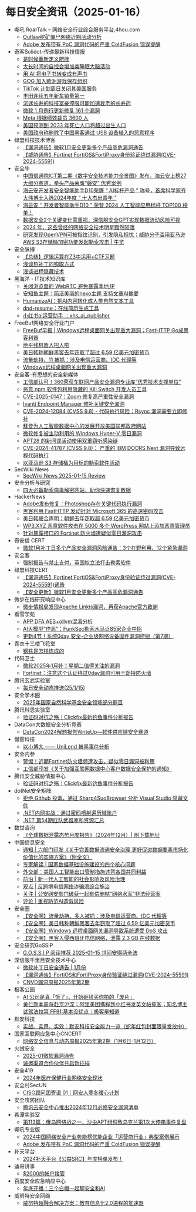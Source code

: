 # 每日安全资讯（2025-01-16）

- 嘶吼 RoarTalk – 网络安全行业综合服务平台,4hou.com
  - [Outlaw挖矿僵尸网络近期活动分析](https://www.4hou.com/posts/1Mpq)
  - [Adobe 发布带有 PoC 漏洞代码的严重 ColdFusion 错误提醒](https://www.4hou.com/posts/8gYW)
- 奇客Solidot–传递最新科技情报
  - [是时候重新定义肥胖](https://www.solidot.org/story?sid=80343)
  - [太长时间的自控会增加类睡眠大脑活动](https://www.solidot.org/story?sid=80342)
  - [用 AI 将电子书转变成有声书](https://www.solidot.org/story?sid=80341)
  - [GOG 加入欧洲游戏保存组织](https://www.solidot.org/story?sid=80340)
  - [TikTok 计划周日关闭其美国服务](https://www.solidot.org/story?sid=80339)
  - [丰田连续五年新车销量第一](https://www.solidot.org/story?sid=80338)
  - [沉迷长寿的科技富豪停服可能加速衰老的长寿药](https://www.solidot.org/story?sid=80337)
  - [微软 1 月例行更新修复 161 个漏洞](https://www.solidot.org/story?sid=80336)
  - [Meta 根据绩效裁员 3600 人](https://www.solidot.org/story?sid=80335)
  - [美国预测到 2033 年死亡人口将超过出生人口](https://www.solidot.org/story?sid=80334)
  - [美国政府称删除了中国黑客通过 USB 设备植入的恶意程序](https://www.solidot.org/story?sid=80332)
- 绿盟科技技术博客
  - [【漏洞通告】微软1月安全更新多个产品高危漏洞通告](https://blog.nsfocus.net/1-2/)
  - [【威胁通告】Fortinet FortiOS&FortiProxy身份验证绕过漏洞(CVE-2024-55591)](https://blog.nsfocus.net/cve-2024-55591/)
- 安全牛
  - [中国信通院ICT第二期《数字安全技术能力全景图》发布，海云安上榜27大细分赛道，拳头产品荣膺“磐安” 优秀案例](https://www.aqniu.com/vendor/107971.html)
  - [海云安开发者安全智能助手D10荣膺 “ AI标杆产品 ” 称号，首席科学家齐大伟博士入选2024年度 “ 十大杰出青年 ”](https://www.aqniu.com/vendor/107970.html)
  - [海云安 “ 开发者智能助手D10 ” 荣登 2024 人工智能应用标杆 TOP100 榜单！](https://www.aqniu.com/vendor/107969.html)
  - [数据安全2个关键变化需重视，深信服安全GPT实现数据流动风险可视](https://www.aqniu.com/vendor/107967.html)
  - [2024 年，这些曾经的网络安全技术明星黯然陨落](https://www.aqniu.com/homenews/107961.html)
  - [研究发现OpenVPN可被指纹识别，引发隐私担忧；威胁分子滥用亚马逊AWS S3存储桶加密功能发起勒索攻击 | 牛览](https://www.aqniu.com/homenews/107962.html)
- 安全脉搏
  - [【总结】逻辑运算在Z3中运用+CTF习题](https://www.secpulse.com/archives/205237.html)
  - [浅谈热补丁的钩取方式](https://www.secpulse.com/archives/205145.html)
  - [浅谈进程隐藏技术](https://www.secpulse.com/archives/205188.html)
- 黑海洋 - IT技术知识库
  - [关闭浏览器的 WebRTC 避免暴露本地 IP](https://blog.upx8.com/4661)
  - [安知鱼主题：简洁美丽的hexo主题 支持文章AI摘要](https://blog.upx8.com/4658)
  - [HumanizeAI：把AI内容转化成人类自然文本工具](https://blog.upx8.com/4656)
  - [dnd-resume：在线简历生成工具](https://blog.upx8.com/4655)
  - [小红书ai运营助手 ：xhs_ai_publisher](https://blog.upx8.com/4654)
- FreeBuf网络安全行业门户
  - [FreeBuf早报 | Windows远程桌面网关出现重大漏洞；FastHTTP Go成黑客利器](https://www.freebuf.com/news/419923.html)
  - [地平线机器人招人啦](https://www.freebuf.com/jobs/419911.html)
  - [美日韩称朝鲜黑客去年窃取了超过 6.59 亿美元加密货币](https://www.freebuf.com/news/419887.html)
  - [流量劫持、11 被抓：涉及电信运营商、IDC 代理等](https://www.freebuf.com/news/419877.html)
  - [Windows远程桌面网关出现重大漏洞](https://www.freebuf.com/news/419872.html)
- 安全客-有思想的安全新媒体
  - [工信部认可！360荣获车联网产品安全漏洞专业库“优秀技术支撑单位”](https://www.anquanke.com/post/id/303542)
  - [恶意 npm 软件包利用隐藏的 Kill Switch 开发人员工具](https://www.anquanke.com/post/id/303539)
  - [CVE-2025-0147：Zoom 修复高严重性安全漏洞](https://www.anquanke.com/post/id/303536)
  - [Ivanti Endpoint Manager 修补关键安全漏洞](https://www.anquanke.com/post/id/303533)
  - [CVE-2024-12084 (CVSS 9.8) - 代码执行风险：Rsync 漏洞需要立即修补](https://www.anquanke.com/post/id/303530)
  - [拜登为人工智能数据中心的发展开放美国联邦政府网站](https://www.anquanke.com/post/id/303527)
  - [微软修复被主动利用的 Windows Hyper-V 零日漏洞](https://www.anquanke.com/post/id/303524)
  - [APT28 的新间谍活动使用双重窃听感染链](https://www.anquanke.com/post/id/303521)
  - [CVE-2024-41787 (CVSS 9.8)： 严重的 IBM DOORS Next 漏洞导致远程代码执行](https://www.anquanke.com/post/id/303518)
  - [以亚马逊 S3 存储桶为目标的勒索软件活动](https://www.anquanke.com/post/id/303515)
- SecWiki News
  - [SecWiki News 2025-01-15 Review](http://www.sec-wiki.com/?2025-01-15)
- 安全分析与研究
  - [四大必备勒索病毒解密网站，助你快速恢复数据](https://mp.weixin.qq.com/s?__biz=MzA4ODEyODA3MQ==&mid=2247489987&idx=1&sn=a8e7e65a9b37b3c8102cf55d33d9b16d&chksm=902fb6eba7583ffd37b903290a20565a6c3fa5a21fef7fcb68cc965a699ac4ea96f87fb6d68e&scene=58&subscene=0#rd)
- HackerNews
  - [Adobe发布修复：Photoshop存在关键代码执行漏洞](https://hackernews.cc/archives/56911)
  - [黑客利用 FastHTTP 发动针对 Microsoft 365 的高速密码攻击](https://hackernews.cc/archives/56907)
  - [美日韩联合声明：朝鲜去年窃取超 6.59 亿美元加密货币](https://hackernews.cc/archives/56905)
  - [WP3.XYZ 恶意软件攻击在 5000 多个 WordPress 网站上添加恶意管理员](https://hackernews.cc/archives/56901)
  - [针对暴露接口的 Fortinet 防火墙遭疑似零日漏洞攻击](https://hackernews.cc/archives/56898)
- 奇安信 CERT
  - [微软1月补丁日多个产品安全漏洞风险通告：3个在野利用、12个紧急漏洞](https://mp.weixin.qq.com/s?__biz=MzU5NDgxODU1MQ==&mid=2247502769&idx=1&sn=7d06f9d258b0145e52d6fa7cef2430ad&chksm=fe79ef29c90e663ff53242fa005d37436aed5ad942c81d3b48cef872513d967c9d43618ce402&scene=58&subscene=0#rd)
- 安全客
  - [强制报告与禁止支付，英国拟立法打击勒索软件](https://mp.weixin.qq.com/s?__biz=MzA5ODA0NDE2MA==&mid=2649787737&idx=1&sn=6725317e45de42aa994fa2977db726ae&chksm=8893bd36bfe434207035c2f068a1ba54750013ceb7721bd955b63e1883adf6263ddfdf0bf759&scene=58&subscene=0#rd)
- 绿盟科技CERT
  - [【漏洞通告】Fortinet FortiOS&FortiProxy身份验证绕过漏洞(CVE-2024-55591)通告](https://mp.weixin.qq.com/s?__biz=Mzk0MjE3ODkxNg==&mid=2247488851&idx=1&sn=8bbefd6a3b4790e4dbd4a22948abf009&chksm=c2c64258f5b1cb4e4ea09f9e1653dbbf820bfe174f16bc60f7d11a666bddb072904d3ee124f5&scene=58&subscene=0#rd)
  - [【安全更新】微软1月安全更新多个产品高危漏洞通告](https://mp.weixin.qq.com/s?__biz=Mzk0MjE3ODkxNg==&mid=2247488851&idx=2&sn=72adc51b645adaa0690545cb0629a826&chksm=c2c64258f5b1cb4ec720febcf81ab881c06fc326415629c510aa72067b8f2c97578e7e864640&scene=58&subscene=0#rd)
- 微步在线研究响应中心
  - [微步情报局发现Apache Linkis漏洞，再获Apache官方致谢](https://mp.weixin.qq.com/s?__biz=Mzg5MTc3ODY4Mw==&mid=2247507683&idx=1&sn=29566d48b96920586ff08527eba2517a&chksm=cfcabdf7f8bd34e1ca83fd7941f968ada22248471dd9bbf34b15a1a397430773c6f60ba4ced9&scene=58&subscene=0#rd)
- 看雪学苑
  - [APP DFA AES+ollvm混淆分析](https://mp.weixin.qq.com/s?__biz=MjM5NTc2MDYxMw==&mid=2458588686&idx=1&sn=e41767c9acb6e77956189609f9f638b0&chksm=b18c268486fbaf92c52506a9b4fe3fcee61af13e306f7e1126e206b3a0ad5317d8bc8d7a612b&scene=58&subscene=0#rd)
  - [AI大模型“作恶”：FunkSec勒索木马让85家企业中招](https://mp.weixin.qq.com/s?__biz=MjM5NTc2MDYxMw==&mid=2458588686&idx=2&sn=9750633ec0f95590db58fcb4980391c0&chksm=b18c268486fbaf92eeb3c8ef54c6604f57a376f65dac8f2ab71c0a50c6194962a6cdba170e6e&scene=58&subscene=0#rd)
  - [更新4节！系统0day 安全-企业级网络设备固件漏洞挖掘（第7期）](https://mp.weixin.qq.com/s?__biz=MjM5NTc2MDYxMw==&mid=2458588686&idx=3&sn=ce937ad7e954fd8fd09c398e4390e7e5&chksm=b18c268486fbaf92b82fc5e7057e5bb1db98f28d4a848caacc69c598a5b1aaaf9e0c32438f1d&scene=58&subscene=0#rd)
- 青衣十三楼飞花堂
  - [钢铁是怎样炼成的](https://mp.weixin.qq.com/s?__biz=MzUzMjQyMDE3Ng==&mid=2247487884&idx=1&sn=ec79a126c32dfed80555a8c9e3eaefb7&chksm=fab2d2b3cdc55ba5bdddc1c04eef3f8d2dca5f930d4ce46471ac6d9fd6e4b30efa1172abc558&scene=58&subscene=0#rd)
- 代码卫士
  - [微软2025年1月补丁星期二值得关注的漏洞](https://mp.weixin.qq.com/s?__biz=MzI2NTg4OTc5Nw==&mid=2247522078&idx=1&sn=fed0749158dda91f61f1f60a96b5230c&chksm=ea94a674dde32f62ea3ed400292ee76e412bf917e9ab6353b5ab3a366cc9bf33b30ce40f79d3&scene=58&subscene=0#rd)
  - [Fortinet：注意这个认证绕过0day漏洞可用于劫持防火墙](https://mp.weixin.qq.com/s?__biz=MzI2NTg4OTc5Nw==&mid=2247522078&idx=2&sn=a6a418ea6abb9635205b06203e061801&chksm=ea94a674dde32f62e340df7526ae866edd01027763fdd8db25677b2bb7e7c464421387b42417&scene=58&subscene=0#rd)
- 腾讯玄武实验室
  - [每日安全动态推送(25/1/15)](https://mp.weixin.qq.com/s?__biz=MzA5NDYyNDI0MA==&mid=2651959987&idx=1&sn=2994d4577bddeba44e4efa8037eb54d4&chksm=8baed22cbcd95b3a763da7c68f532303189892159a92959a04576b6faf1eeb57a6963439db59&scene=58&subscene=0#rd)
- 安全学术圈
  - [2025年国家自然科学基金安全领域部分题目](https://mp.weixin.qq.com/s?__biz=MzU5MTM5MTQ2MA==&mid=2247491602&idx=1&sn=b584810949d88058cbe5e2e828d82f3a&chksm=fe2d1f99c95a968f3f3926809abfc86e0fd5ff94993564a4165243edd91678f4a4780e99be54&scene=58&subscene=0#rd)
- 腾讯科恩实验室
  - [验证码对抗之殇｜Clickfix最新钓鱼事件分析报告](https://mp.weixin.qq.com/s?__biz=MzU1MjgwNzc4Ng==&mid=2247512657&idx=1&sn=2b0d47d10e277ff4a186b3dbb898d232&chksm=fbfe8e54cc890742e2da33de36abbf406961fa097b4be96894912aea8236a70c1f7ad451f30f&scene=58&subscene=0#rd)
- DataCon大数据安全分析竞赛
  - [DataCon2024解题报告WriteUp—软件供应链安全赛道](https://mp.weixin.qq.com/s?__biz=MzU5Njg1NzMyNw==&mid=2247489054&idx=1&sn=2784e638b4e2b5dafdb7a1e8942a13b7&chksm=fe5d0e9ec92a87882f61dfc1296a07deda63f465ab46b6ffed3ac36a085b542e39b8cdbe88c3&scene=58&subscene=0#rd)
- 慢雾科技
  - [以小博大 —— UniLend 被黑事件分析](https://mp.weixin.qq.com/s?__biz=MzU4ODQ3NTM2OA==&mid=2247500933&idx=1&sn=3f6f83f296e51b2befe35efb58807026&chksm=fddeba02caa9331488a3f49f9979c4f6054c77993f4fa93dc6170ba11dcf140df6314ffc1b78&scene=58&subscene=0#rd)
- 安全内参
  - [警惕！近期Fortinet防火墙频遭攻击，疑似零日漏洞被利用](https://mp.weixin.qq.com/s?__biz=MzI4NDY2MDMwMw==&mid=2247513504&idx=1&sn=838af406a4e2aec5e99b37399b5f1a2e&chksm=ebfaf280dc8d7b968ce0db3f897d6f574332777571c283b2da9a2cbafb3599b03550dd229ae3&scene=58&subscene=0#rd)
  - [工信部印发《关于加强互联网数据中心客户数据安全保护的通知》](https://mp.weixin.qq.com/s?__biz=MzI4NDY2MDMwMw==&mid=2247513504&idx=2&sn=a08eb52be56de89f6b83ae9b1edd2f1a&chksm=ebfaf280dc8d7b9641b9c85b16236b65edec08a98df188530c9d5c0d9d930117a03139514134&scene=58&subscene=0#rd)
- 腾讯安全威胁情报中心
  - [验证码对抗之殇｜Clickfix最新钓鱼事件分析报告](https://mp.weixin.qq.com/s?__biz=MzI5ODk3OTM1Ng==&mid=2247510001&idx=1&sn=5eec2ab9e826ad86a0fe93d3ff42c8d7&chksm=ec9f7e82dbe8f7941c966dcc5ec5fa332d5100b473fd8db90f46bfa3c7627ad033820339d4cc&scene=58&subscene=0#rd)
- dotNet安全矩阵
  - [拒绝 Github 投毒，通过 Sharp4SuoBrowser 分析 Visual Studio 隐藏文件](https://mp.weixin.qq.com/s?__biz=MzUyOTc3NTQ5MA==&mid=2247498230&idx=1&sn=1e5e2aea22eaa89ab48881c6176108fc&chksm=fa59571bcd2ede0d8e762d4771622de2b31849dc126801d351a0deeb3ec9f9b78dabce49b76f&scene=58&subscene=0#rd)
  - [.NET内网实战：通过密码喷射遍历域账户](https://mp.weixin.qq.com/s?__biz=MzUyOTc3NTQ5MA==&mid=2247498230&idx=2&sn=64b942acfc4819f653ce11a87fec6d9e&chksm=fa59571bcd2ede0d696a404b0b2efb64310e9e7cb81402249fb6187060e66b5e2017b1891afd&scene=58&subscene=0#rd)
  - [.NET 第54期红队武器库和资源汇总](https://mp.weixin.qq.com/s?__biz=MzUyOTc3NTQ5MA==&mid=2247498230&idx=3&sn=31c63717a80a73d7d79f4046dcf2a2f2&chksm=fa59571bcd2ede0d4adda0604fcffe798fe223fd4d815a96ed3b42ec99c3d3fd27711a1e9978&scene=58&subscene=0#rd)
- 数世咨询
  - [《全球数据泄露态势月度报告》（2024年12月）| 附下载地址](https://mp.weixin.qq.com/s?__biz=MzkxNzA3MTgyNg==&mid=2247534345&idx=1&sn=56523a8457ad7bd50325c480026e9ab9&chksm=c14435b4f633bca20fb52c7fe36219ddf37931dca3eba066c99ee66b5e3ef45e6beabcab226f&scene=58&subscene=0#rd)
- 中国信息安全
  - [通知 | 六部门印发《关于完善数据流通安全治理 更好促进数据要素市场化价值化的实施方案》（附全文）](https://mp.weixin.qq.com/s?__biz=MzA5MzE5MDAzOA==&mid=2664234688&idx=1&sn=fa8cc1e6b1be6247cc4210b6fdf99f2a&chksm=8b59fc39bc2e752f27d7d31b2c2efafdac7280e2b26393e9c563a1e727a78cad5f3aa6cc5d18&scene=58&subscene=0#rd)
  - [专家解读 | 国家数据基础设施建设的四个核心问题](https://mp.weixin.qq.com/s?__biz=MzA5MzE5MDAzOA==&mid=2664234688&idx=2&sn=3788cb916d78523b234fd13454da4b1d&chksm=8b59fc39bc2e752fbd717c159cc4d3a7b47d63414bb42b26f793639c5a7478f0ca003cfd1754&scene=58&subscene=0#rd)
  - [外交部：美国人工智能出口管制措施违背各国共同利益](https://mp.weixin.qq.com/s?__biz=MzA5MzE5MDAzOA==&mid=2664234688&idx=3&sn=2528f6d74b61f49645f1f750e8895958&chksm=8b59fc39bc2e752ff7a5f5422f46b7d65b69647f5ab6322bd0e755eb8559cb8a6c341b4a6032&scene=58&subscene=0#rd)
  - [前沿 | 新一代人工智能的社会影响及风险治理](https://mp.weixin.qq.com/s?__biz=MzA5MzE5MDAzOA==&mid=2664234688&idx=4&sn=493126bddf847112eec153abb0ea020c&chksm=8b59fc39bc2e752f8e81d8970f35dd60efcbfdd1fcdf17ce4326544297701db13a230effc169&scene=58&subscene=0#rd)
  - [观点 | 反跨境电信网络诈骗须综合施治](https://mp.weixin.qq.com/s?__biz=MzA5MzE5MDAzOA==&mid=2664234688&idx=5&sn=b2a7b89bb26a5aa6d04a518cc9f1d822&chksm=8b59fc39bc2e752ffc780e2d295f33952577ae906cdaec56ed99be2a606b86a0e8e930152aea&scene=58&subscene=0#rd)
  - [关注 | 公安网安部门破获一起有偿删帖“网络水军”非法经营案](https://mp.weixin.qq.com/s?__biz=MzA5MzE5MDAzOA==&mid=2664234688&idx=6&sn=b72ce11894f023a4bdc673c79d1b2ad7&chksm=8b59fc39bc2e752fe08fb5e0804bdda8ee5db8e6f8fcec268fdc520b4e5fee8aba7e142189f0&scene=58&subscene=0#rd)
  - [评论 | 重视防范AI造假风险](https://mp.weixin.qq.com/s?__biz=MzA5MzE5MDAzOA==&mid=2664234688&idx=7&sn=c824d12cd3733caa47265557f30554f2&chksm=8b59fc39bc2e752f8d9211299d9ebe734eb6d196016957e8ed5c440f1650c08adf2936621643&scene=58&subscene=0#rd)
- 安全圈
  - [【安全圈】流量劫持、多人被抓：涉及电信运营商、IDC 代理等](https://mp.weixin.qq.com/s?__biz=MzIzMzE4NDU1OQ==&mid=2652067360&idx=1&sn=484bb81da2c315c3e96e2c4d691878e4&chksm=f36e7a60c419f376b60389321795b29b2a10b509771d182a474b1c084c29608a7b2939757ee0&scene=58&subscene=0#rd)
  - [【安全圈】美日韩称朝鲜黑客去年窃取了超过 6.59 亿美元加密货币](https://mp.weixin.qq.com/s?__biz=MzIzMzE4NDU1OQ==&mid=2652067360&idx=2&sn=bbb27a34b1edb014f07abf9fa272b6c4&chksm=f36e7a60c419f3767333c46e70be6854266c01f2074b82455c4364f5ae40fd8d06cae28b76e3&scene=58&subscene=0#rd)
  - [【安全圈】Windows 远程桌面网关漏洞导致系统遭受 DoS 攻击](https://mp.weixin.qq.com/s?__biz=MzIzMzE4NDU1OQ==&mid=2652067360&idx=3&sn=dd1e289ee05448049f4a12db1949c772&chksm=f36e7a60c419f37664451d32533fc9dba66931e403bde86f72a4f7ef3b78553b57dfeeb6e14f&scene=58&subscene=0#rd)
  - [【安全圈】黑客入侵西班牙电信网络，泄露 2.3 GB 在线数据](https://mp.weixin.qq.com/s?__biz=MzIzMzE4NDU1OQ==&mid=2652067360&idx=4&sn=1beec055551ad6f850c1f81a13e47694&chksm=f36e7a60c419f37607d11ed3cb1d829553385efc35af9c1d668d201db7f5182b99d71ecb811b&scene=58&subscene=0#rd)
- 安全研究GoSSIP
  - [G.O.S.S.I.P 阅读推荐 2025-01-15 世间安得两全法](https://mp.weixin.qq.com/s?__biz=Mzg5ODUxMzg0Ng==&mid=2247499623&idx=1&sn=31cb60235bd580f39beb1ab42dacf288&chksm=c063d1bef71458a81e47bc8b3b0d934b8ef422fbe0472ea281d09bc0e57d642d9bb739beecf5&scene=58&subscene=0#rd)
- 深信服千里目安全技术中心
  - [微软补丁日安全通告 | 1月份](https://mp.weixin.qq.com/s?__biz=Mzg2NjgzNjA5NQ==&mid=2247523990&idx=1&sn=87367441f0623e40ac3829e6307ba9c3&chksm=ce461586f9319c90cd9c106e86038720d7fdad09bf7a9f1b04accd7b35c9bf38e3d669e9214e&scene=58&subscene=0#rd)
  - [【漏洞通告】FortiOS和FortiProxy身份验证绕过漏洞(CVE-2024-55591)](https://mp.weixin.qq.com/s?__biz=Mzg2NjgzNjA5NQ==&mid=2247523990&idx=2&sn=25be5b60ca7f2aba3a6a82b4164656f5&chksm=ce461586f9319c90b60080bc38d4b323421538400a6d33d5ab80c53d36e43c70bbe62dddbb72&scene=58&subscene=0#rd)
  - [CNVD漏洞周报2025年第2期](https://mp.weixin.qq.com/s?__biz=Mzg2NjgzNjA5NQ==&mid=2247523990&idx=3&sn=2fce995dcb779b108d4f3f7a3043c743&chksm=ce461586f9319c90c720e6944c39d523aaeb1d6470d92e490976429209d03b330dc6928c10fd&scene=58&subscene=0#rd)
- 极客公园
  - [AI 公司是真「饿了」，开始砸钱买你拍的「废片」](https://mp.weixin.qq.com/s?__biz=MTMwNDMwODQ0MQ==&mid=2653072065&idx=1&sn=81e287fb6d0fb93ce2386a7fc60927c5&chksm=7e57d77749205e61a81e44719f51e4840cf72967958147d62be0d85c75c5aa3da29a099a0faa&scene=58&subscene=0#rd)
  - [黄仁勋本周将赴京沪深；阿里美团携程到小红书发英文帖揽客；知名博主试驾法拉第 FF91:基本没优点｜极客早知道](https://mp.weixin.qq.com/s?__biz=MTMwNDMwODQ0MQ==&mid=2653072054&idx=1&sn=8bbc803649e07d13f1833078f0b41425&chksm=7e57d70049205e166741c84ccc11ecb9561535961adc92b1c6070b8cde79a3a192b7d9a9cc1d&scene=58&subscene=0#rd)
- 默安科技
  - [实战、实用、实效：默安科技安全能力一览（蛇年红包封面限量发放中）](https://mp.weixin.qq.com/s?__biz=MzIzODQxMjM2NQ==&mid=2247500135&idx=1&sn=5eda668be818e4e4efa3620042e68213&chksm=e93b3645de4cbf536f244308229058ebe2d9832d534e7126f37794e6852311d318532db43faf&scene=58&subscene=0#rd)
- 国家互联网应急中心CNCERT
  - [网络安全信息与动态周报2025年第2期（1月6日-1月12日）](https://mp.weixin.qq.com/s?__biz=MzIwNDk0MDgxMw==&mid=2247499606&idx=1&sn=ce7070b49d0e1e0d853b723001b62e78&chksm=973acc34a04d45221aed62c25a80a03d253c8b8a4036c5e27ebdf376a99ad3941d8635b6d296&scene=58&subscene=0#rd)
- 火绒安全
  - [2025-01微软漏洞通告](https://mp.weixin.qq.com/s?__biz=MzI3NjYzMDM1Mg==&mid=2247521500&idx=1&sn=dbfbda5d6c733a82e7ba8fea37ab095c&chksm=eb704ae3dc07c3f55f54f5e989b6ec0a24c8892bd61203abc7f361460cd9a0541884db86aa4d&scene=58&subscene=0#rd)
  - [诚邀渠道合作伙伴共启新征程](https://mp.weixin.qq.com/s?__biz=MzI3NjYzMDM1Mg==&mid=2247521500&idx=2&sn=2a9b98f92e76ca5455f1ed4a01851ec6&chksm=eb704ae3dc07c3f5443a04a8a71e0b02548ee6fa742b75fc23166d86c2e86b9cd65e2a8f440d&scene=58&subscene=0#rd)
- 安全419
  - [2024年医疗保健行业网络安全现状](https://mp.weixin.qq.com/s?__biz=MzUyMDQ4OTkyMg==&mid=2247546702&idx=1&sn=3dc1f58aa9e462cd7b3ff139a2f3d8cf&chksm=f9ebe9e3ce9c60f56e9fef80328bc1579082bd876017da92865750aea69c57ff24f93cf3b7d2&scene=58&subscene=0#rd)
- 安全村SecUN
  - [CISO顾问团寄语 01｜网安人寒冬暖心计划](https://mp.weixin.qq.com/s?__biz=MzkyODM5NzQwNQ==&mid=2247496441&idx=1&sn=657d0a24c59801e4025d52d948d3d64d&chksm=c21bd3cbf56c5add8b459bdeac0d464ac3ff394d79aeae85bda4e9eeec619c2e52abcbca3c8b&scene=58&subscene=0#rd)
- 安全攻防团队
  - [腾讯云安全中心推出2024年12月必修安全漏洞清单](https://mp.weixin.qq.com/s?__biz=MzkzNTI4NjU1Mw==&mid=2247485045&idx=1&sn=5a2c7e17aba8e20ef5e6946f1dca470f&chksm=c2b10403f5c68d15bacf8d35f04232b77eff1e2f6ee56669d305aa9369e9f78fe33d0a4d8af6&scene=58&subscene=0#rd)
- 希潭实验室
  - [第113篇：俄乌网络战之一，沙虫APT组织致乌克兰第1次大停电事件复盘](https://mp.weixin.qq.com/s?__biz=MzkzMjI1NjI3Ng==&mid=2247487328&idx=1&sn=30025bdaa48f72813c8aa4eede465a9e&chksm=c25fc01bf528490d66129e8dca8e994f5cb398a6f09b482a3a96677f9ce39479628af9b9a3c9&scene=58&subscene=0#rd)
- 嘶吼专业版
  - [2024中国网络安全产业势能榜优能企业「运营商行业」典型案例展示](https://mp.weixin.qq.com/s?__biz=MzI0MDY1MDU4MQ==&mid=2247580791&idx=1&sn=bac687d3de5639f474b22a7f19afe07c&chksm=e9146c4dde63e55b1ca96a230a84202658295b1de0c5fce2a517a4f6892726eb033d7757a864&scene=58&subscene=0#rd)
  - [Adobe 发布带有 PoC 漏洞代码的严重 ColdFusion 错误提醒](https://mp.weixin.qq.com/s?__biz=MzI0MDY1MDU4MQ==&mid=2247580791&idx=2&sn=3e0e732784e4fc45d8352e89c2f44690&chksm=e9146c4dde63e55b5249f4be18838e67a88b372b998ce763cc396ba2eae000e4a532d5e95311&scene=58&subscene=0#rd)
- 补天平台
  - [2024补天平台【公益SRC】年度榜单发布！](https://mp.weixin.qq.com/s?__biz=MzI2NzY5MDI3NQ==&mid=2247507275&idx=1&sn=816f4351e4b3a6949ed62557e5bbe4c4&chksm=eaf99507dd8e1c11c10be0b04169580e2c9b0a0e0d8083277c188cabe006bcc3568025be12b0&scene=58&subscene=0#rd)
- 迪哥讲事
  - [$2000的帐户接管](https://mp.weixin.qq.com/s?__biz=MzIzMTIzNTM0MA==&mid=2247496855&idx=1&sn=961813541651f17d34a1e0ac0e570882&chksm=e8a5fef4dfd277e20b8485fd4831b220ea6242e5c3996749545e7209dded6fcf2a082982be2c&scene=58&subscene=0#rd)
- 百度安全应急响应中心
  - [年底开播！三个白帽一起聊安全和AI](https://mp.weixin.qq.com/s?__biz=MzA4ODc0MTIwMw==&mid=2652542148&idx=1&sn=040d8688c83e71f1c68afd31c8d8a983&chksm=8bcbb0f8bcbc39ee03396359804a17069fc26f8e017bbb1dd847db2194e5e96c9d63b5093e7a&scene=58&subscene=0#rd)
- 威努特安全网络
  - [威努特超融合解决方案：教育信息化2.0进程的加速器](https://mp.weixin.qq.com/s?__biz=MzAwNTgyODU3NQ==&mid=2651130377&idx=1&sn=2cc2d2c3e0651f9b266ca2d168d05d71&chksm=80e710b9b79099af9d913908d1e89a6f6ffc092246f950af0e7f65c99a7f181a6f44a921f1dd&scene=58&subscene=0#rd)
